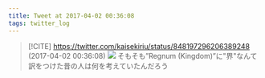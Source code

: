 ```yaml
---
title: Tweet at 2017-04-02 00:36:08
tags: twitter_log
---
```


> [!CITE] https://twitter.com/kaisekiriu/status/848197296206389248 (2017-04-02 00:36:08)
> ![](https://twitter.com/kaisekiriu/status/848197296206389248)
> そもそも”Regnum (Kingdom)”に"界"なんて訳をつけた昔の人は何を考えていたんだろう
